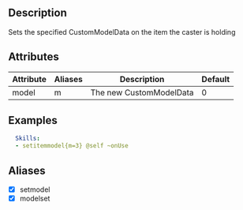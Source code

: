 ## Description
Sets the specified CustomModelData on the item the caster is holding

## Attributes
| Attribute      | Aliases     | Description                                             | Default |
|----------------|-------------|---------------------------------------------------------|---------|
| model          | m           | The new CustomModelData                                 | 0       |

## Examples
```yaml
  Skills:
  - setitemmodel{m=3} @self ~onUse
```

## Aliases
  - [x] setmodel
  - [x] modelset